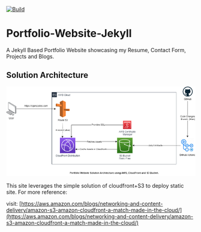 [![Build](https://github.com/season101/Portfolio-Website-Jekyll/actions/workflows/jekyll-deploy.yml/badge.svg?branch=main)](https://github.com/season101/Portfolio-Website-Jekyll/actions/workflows/jekyll-deploy.yml)

# Portfolio-Website-Jekyll

A Jekyll Based Portfolio Website showcasing my Resume, Contact Form, Projects and Blogs.

## Solution Architecture

![Solution Architecture](/documentation/CloudfrontDistribution.drawio.png)

This site leverages the simple solution of cloudfront+S3 to deploy static site. For more reference:

visit: [https://aws.amazon.com/blogs/networking-and-content-delivery/amazon-s3-amazon-cloudfront-a-match-made-in-the-cloud/](https://aws.amazon.com/blogs/networking-and-content-delivery/amazon-s3-amazon-cloudfront-a-match-made-in-the-cloud/)
